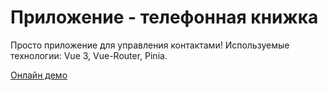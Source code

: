 # Приложение - телефонная книжка

Просто приложение для управления контактами! Используемые технологии: Vue 3, Vue-Router, Pinia.

[Онлайн демо](https://seogam.github.io/vcontact/)